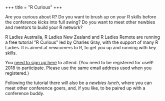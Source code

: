 +++
title = "R Curious"
+++

Are you curious about R? Do you want to brush up on your R skills before the conference kicks into full swing? Do you want to meet other newbies and mentors to build your R network?

R Ladies Australia, R Ladies New Zealand and R Ladies Remote are running a free tutorial "R Curious" led by Charles Gray, with the support of many R Ladies. It is aimed at newcomers to R, to get you up and running with key skills. 

You [need to sign up here](https://goo.gl/forms/k3FqgLd7RRnnaKT43) to attend. (You need to be registered for useR! 2018 to participate. Please use the same email address used when you registered.)

Following the tutorial there will also be a *newbies lunch*, where you can meet other conference goers, and, if you like, to be paired up with a conference buddy.



